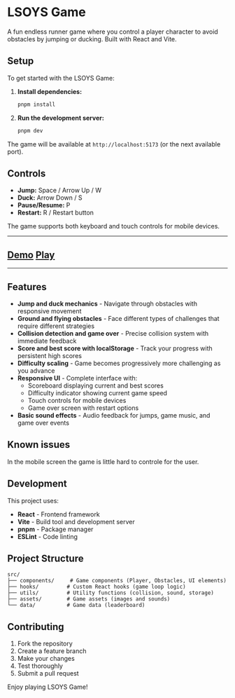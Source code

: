 # LSOYS Game

A fun endless runner game where you control a player character to avoid obstacles by jumping or ducking. Built with React and Vite.

## Setup

To get started with the LSOYS Game:

1. **Install dependencies:**

   ```bash
   pnpm install
   ```
2. **Run the development server:**

   ```bash
   pnpm dev
   ```

The game will be available at `http://localhost:5173` (or the next available port).

## Controls

- **Jump:** Space / Arrow Up / W
- **Duck:** Arrow Down / S
- **Pause/Resume:** P
- **Restart:** R / Restart button

The game supports both keyboard and touch controls for mobile devices.

---



## [Demo](https://www.loom.com/share/ccfbab214a7947009bd907762e4758ce?sid=ef7b9359-c21c-4381-8ab6-528d10d3d2a1)       [Play](https://endless-game-seven.vercel.app/)

---



## Features

- **Jump and duck mechanics** - Navigate through obstacles with responsive movement
- **Ground and flying obstacles** - Face different types of challenges that require different strategies
- **Collision detection and game over** - Precise collision system with immediate feedback
- **Score and best score with localStorage** - Track your progress with persistent high scores
- **Difficulty scaling** - Game becomes progressively more challenging as you advance
- **Responsive UI** - Complete interface with:
  - Scoreboard displaying current and best scores
  - Difficulty indicator showing current game speed
  - Touch controls for mobile devices
  - Game over screen with restart options
- **Basic sound effects** - Audio feedback for jumps, game music, and game over events

## Known issues

In the mobile screen the game is little hard to controle for the user.

## Development

This project uses:

- **React** - Frontend framework
- **Vite** - Build tool and development server
- **pnpm** - Package manager
- **ESLint** - Code linting

## Project Structure

```
src/
├── components/     # Game components (Player, Obstacles, UI elements)
├── hooks/         # Custom React hooks (game loop logic)
├── utils/         # Utility functions (collision, sound, storage)
├── assets/        # Game assets (images and sounds)
└── data/          # Game data (leaderboard)
```

## Contributing

1. Fork the repository
2. Create a feature branch
3. Make your changes
4. Test thoroughly
5. Submit a pull request

Enjoy playing LSOYS Game!
